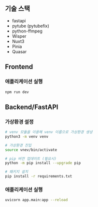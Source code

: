 ## 기술 스택

- fastapi
- pytube (pytubefix)
- python-ffmpeg
- Wisper
- Nuxt3
- Pinia
- Quasar

## Frontend

### 애플리케이션 실행

```bash
npm run dev
```

## Backend/FastAPI

### 가상환경 설정

```bash
# venv 모듈을 이용해 venv 이름으로 가상환경 생성
python3 -m venv venv

# 가상환경 진입
source vnev/bin/activate

# pip 버전 업데이트 (필요시)
python -m pip install --upgrade pip

# 패키지 설치
pip install -r requirements.txt
```

### 애플리케이션 실행

```bash
uvicorn app.main:app --reload
```
